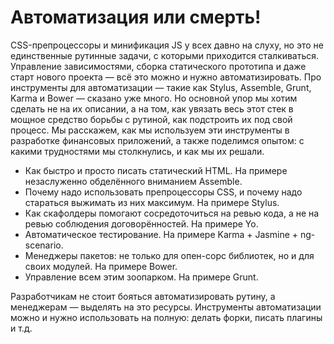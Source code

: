 # Автоматизация или смерть!

CSS-препроцессоры и минификация JS у всех давно на слуху, но это не единственные рутинные задачи, с которыми приходится сталкиваться. Управление зависимостями, сборка статического прототипа и даже старт нового проекта — всё это можно и нужно автоматизировать. 
Про инструменты для автоматизации — такие как Stylus, Assemble, Grunt, Karma и Bower — сказано уже много. Но основной упор мы хотим сделать не на их описании, а на том, как увязать весь этот стек в мощное средство борьбы с рутиной, как подстроить их под свой процесс. 
Мы расскажем, как мы используем эти инструменты в разработке финансовых приложений, а также поделимся опытом: с какими трудностями мы столкнулись, и как мы их решали.

* Как быстро и просто писать статический HTML. На примере незаслуженно обделённого вниманием Assemble. 
* Почему надо использовать препроцессоры CSS, и почему надо стараться выжимать из них максимум. На примере Stylus. 
* Как скафолдеры помогают сосредоточиться на ревью кода, а не на ревью соблюдения договорённостей. На примере Yo. 
* Автоматическое тестирование. На примере Karma + Jasmine + ng-scenario. 
* Менеджеры пакетов: не только для опен-сорс библиотек, но и для своих модулей. На примере Bower. 
* Управление всем этим зоопарком. На примере Grunt. 

Разработчикам не стоит бояться автоматизировать рутину, а менеджерам — выделять на это ресурсы. Инструменты автоматизации можно и нужно использовать на полную: делать форки, писать плагины и т.д.
